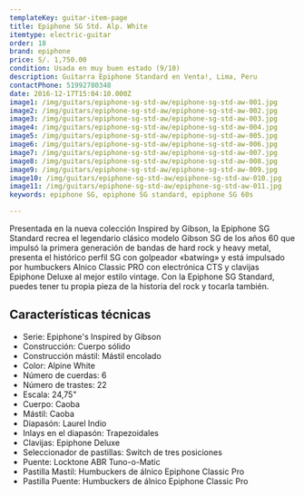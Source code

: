 ```yaml
---
templateKey: guitar-item-page
title: Epiphone SG Std. Alp. White
itemtype: electric-guitar
order: 18
brand: epiphone
price: S/. 1,750.00
condition: Usada en muy buen estado (9/10)
description: Guitarra Epiphone Standard en Venta!, Lima, Peru
contactPhone: 51992780348
date: 2016-12-17T15:04:10.000Z
image1: /img/guitars/epiphone-sg-std-aw/epiphone-sg-std-aw-001.jpg
image2: /img/guitars/epiphone-sg-std-aw/epiphone-sg-std-aw-002.jpg
image3: /img/guitars/epiphone-sg-std-aw/epiphone-sg-std-aw-003.jpg
image4: /img/guitars/epiphone-sg-std-aw/epiphone-sg-std-aw-004.jpg
image5: /img/guitars/epiphone-sg-std-aw/epiphone-sg-std-aw-005.jpg
image6: /img/guitars/epiphone-sg-std-aw/epiphone-sg-std-aw-006.jpg
image7: /img/guitars/epiphone-sg-std-aw/epiphone-sg-std-aw-007.jpg
image8: /img/guitars/epiphone-sg-std-aw/epiphone-sg-std-aw-008.jpg
image9: /img/guitars/epiphone-sg-std-aw/epiphone-sg-std-aw-009.jpg
image10: /img/guitars/epiphone-sg-std-aw/epiphone-sg-std-aw-010.jpg
image11: /img/guitars/epiphone-sg-std-aw/epiphone-sg-std-aw-011.jpg
keywords: epiphone SG, epiphone SG standard, epiphone SG 60s

---
```

Presentada en la nueva colección Inspired by Gibson, la Epiphone SG Standard recrea el legendario clásico modelo Gibson SG de los años 60 que impulsó la primera generación de bandas de hard rock y heavy metal, presenta el histórico perfil SG con golpeador «batwing» y está impulsado por humbuckers Alnico Classic PRO con electrónica CTS y clavijas Epiphone Deluxe al mejor estilo vintage. Con la Epiphone SG Standard, puedes tener tu propia pieza de la historia del rock y tocarla también.

## Características técnicas

* Serie: Epiphone's Inspired by Gibson
* Construcción: Cuerpo sólido
* Construcción mástil: Mástil encolado
* Color: Alpine White
* Número de cuerdas: 6
* Número de trastes: 22
* Escala: 24,75"
* Cuerpo: Caoba
* Mástil: Caoba
* Diapasón: Laurel Indio
* Inlays en el diapasón: Trapezoidales
* Clavijas: Epiphone Deluxe
* Seleccionador de pastillas: Switch de tres posiciones
* Puente: Locktone ABR Tuno-o-Matic
* Pastilla Mastil: Humbuckers de álnico Epiphone Classic Pro
* Pastilla Puente: Humbuckers de álnico Epiphone Classic Pro